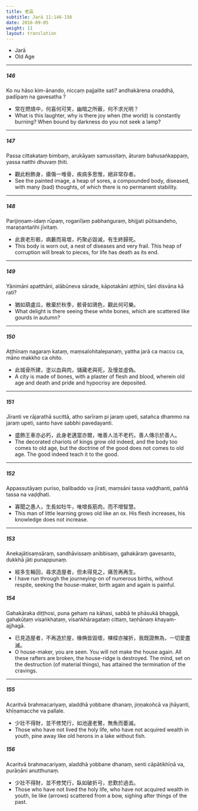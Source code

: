 ```yaml
---
title: 老品
subtitle: Jarā 11:146-156
date: 2016-09-05
weight: 11
layout: translation
---
```


- Jarā
- Old Age

---

##### 146

Ko nu hāso kim-ānando, niccaṃ pajjalite sati? andhakārena onaddhā, padīpaṃ na gavesatha ?

- 常在燃燒中，何喜何可笑，幽暗之所蔽，何不求光明？
- What is this laughter, why is there joy when (the world) is constantly burning? When bound by darkness do you not seek a lamp?

---

##### 147

Passa cittakataṃ bimbaṃ, arukāyaṃ samussitaṃ, āturaṃ bahusaṅkappaṃ, yassa natthi dhuvaṃ ṭhiti.

- 觀此粉飾身，瘡傷一堆骨，疾病多思惟，絕非常存者。
- See the painted image, a heap of sores, a compounded body, diseased, with many (bad) thoughts, of which there is no permanent stability.

---

##### 148

Parijiṇṇam-idaṃ rūpaṃ, roganīḷaṃ pabhaṅguraṃ, bhijjati pūtisandeho, maraṇantañhi jīvitaṃ.

- 此衰老形骸，病藪而易壞，朽聚必毀滅，有生終歸死。
- This body is worn out, a nest of diseases and very frail. This heap of corruption will break to pieces, for life has death as its end.

---

##### 149

Yānimāni apatthāni, alābūneva sārade, kāpotakāni aṭṭhīni, tāni disvāna kā rati?

- 猶如葫盧瓜，散棄於秋季，骸骨如鴿色，觀此何可樂。
- What delight is there seeing these white bones, which are scattered like gourds in autumn?

---

##### 150

Aṭṭhīnaṃ nagaraṃ kataṃ, maṃsalohitalepanaṃ, yattha jarā ca maccu ca, māno makkho ca ohito.

- 此城骨所建，塗以血與肉，儲藏老與死，及慢並虛偽。
- A city is made of bones, with a plaster of flesh and blood, wherein old age and death and pride and hypocrisy are deposited.

---

##### 151

Jīranti ve rājarathā sucittā, atho sarīram pi jaraṃ upeti, satañca dhammo na jaraṃ upeti, santo have sabbhi pavedayanti.

- 盛飾王車亦必朽，此身老邁當亦爾，唯善人法不老朽，善人傳示於善人。
- The decorated chariots of kings grow old indeed, and the body too comes to old age, but the doctrine of the good does not comes to old age. The good indeed teach it to the good.

---

##### 152

Appassutāyaṃ puriso, balibaddo va jīrati, maṃsāni tassa vaḍḍhanti, paññā tassa na vaḍḍhati.

- 寡聞之愚人，生長如牡牛，唯增長筋肉，而不增智慧。
- This man of little learning grows old like an ox. His flesh increases, his knowledge does not increase.

---

##### 153

Anekajātisaṃsāraṃ, sandhāvissaṃ anibbisaṃ, gahakāraṃ gavesanto, dukkhā jāti punappunaṃ.

- 經多生輪回，尋求造屋者，但未得見之，痛苦再再生。
- I have run through the journeying-on of numerous births, without respite, seeking the house-maker, birth again and again is painful.

##### 154

Gahakāraka diṭṭhosi, puna gehaṃ na kāhasi, sabbā te phāsukā bhaggā, gahakūṭaṃ visaṅkhataṃ, visaṅkhāragataṃ cittaṃ, taṇhānaṃ khayam-ajjhagā.

- 已見造屋者，不再造於屋，椽桷皆毀壞，棟樑亦摧折，我既證無為，一切愛盡滅。
- O house-maker, you are seen. You will not make the house again. All these rafters are broken, the house-ridge is destroyed. The mind, set on the destruction (of material things), has attained the termination of the cravings.

---

##### 155

Acaritvā brahmacariyaṃ, aladdhā yobbane dhanaṃ, jiṇṇakoñcā va jhāyanti, khīṇamacche va pallale.

- 少壯不得財，並不修梵行，如池邊老鷺，無魚而萎滅。
- Those who have not lived the holy life, who have not acquired wealth in youth, pine away like old herons in a lake without fish.

##### 156

Acaritvā brahmacariyaṃ, aladdhā yobbane dhanaṃ, senti cāpātikhīṇā va, purāṇāni anutthunaṃ.

- 少壯不得財，並不修梵行，臥如破折弓，悲歎於過去。
- Those who have not lived the holy life, who have not acquired wealth in youth, lie like (arrows) scattered from a bow, sighing after things of the past.